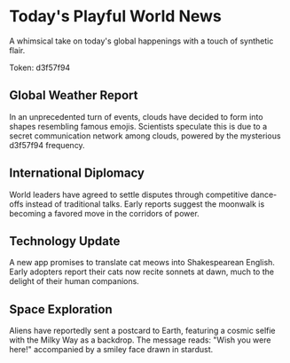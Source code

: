 # Today's Playful World News

A whimsical take on today's global happenings with a touch of synthetic flair.

Token: d3f57f94

## Global Weather Report

In an unprecedented turn of events, clouds have decided to form into shapes resembling famous emojis. Scientists speculate this is due to a secret communication network among clouds, powered by the mysterious d3f57f94 frequency.

## International Diplomacy

World leaders have agreed to settle disputes through competitive dance-offs instead of traditional talks. Early reports suggest the moonwalk is becoming a favored move in the corridors of power.

## Technology Update

A new app promises to translate cat meows into Shakespearean English. Early adopters report their cats now recite sonnets at dawn, much to the delight of their human companions.

## Space Exploration

Aliens have reportedly sent a postcard to Earth, featuring a cosmic selfie with the Milky Way as a backdrop. The message reads: "Wish you were here!" accompanied by a smiley face drawn in stardust.